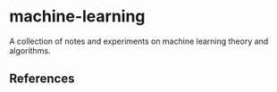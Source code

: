# machine-learning

A collection of notes and experiments on machine learning theory and algorithms.



## References 

```{bibliography}
```